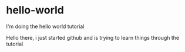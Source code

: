# hello-world
I'm doing the hello world tutorial

Hello there, i just started github and is trying to learn things through the tutorial
